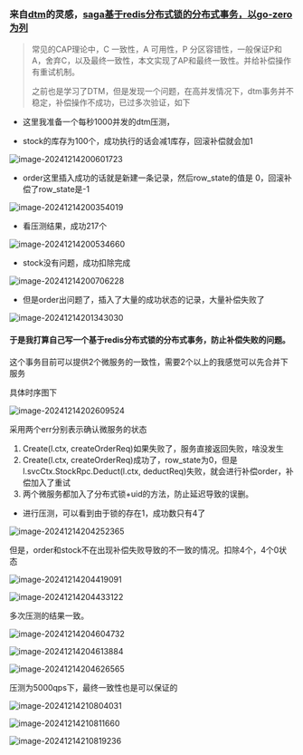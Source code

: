 ### 来自[dtm](https://dtm.pub/ref/gozero.html)的灵感，[saga基于redis分布式锁的分布式事务，以go-zero为列](https://github.com/H-H1/SAGA-go-zero)



> 常见的CAP理论中，C 一致性，A 可用性，P 分区容错性，一般保证P和A，舍弃C，以及最终一致性，本文实现了AP和最终一致性。并给补偿操作有重试机制。
>
> 之前也是学习了DTM，但是发现一个问题，在高并发情况下，dtm事务并不稳定，补偿操作不成功，已过多次验证，如下
>

- 这里我准备一个每秒1000并发的dtm压测，



- stock的库存为100个，成功执行的话会减1库存，回滚补偿就会加1

![image-20241214200601723](https://github.com/user-attachments/assets/90856cd0-8150-4a9a-aa9a-1ca9bb7148cd)


- order这里插入成功的话就是新建一条记录，然后row_state的值是 0，回滚补偿了row_state是-1

![image-20241214200354019](https://github.com/user-attachments/assets/742dbe3d-e76c-4ce1-a7d3-96ebde8f2d09)


- 看压测结果，成功217个

![image-20241214200534660](https://github.com/user-attachments/assets/b6999b00-6ac4-4037-9f3a-2efe48a30e72)


- stock没有问题，成功扣除完成

![image-20241214200706228](https://github.com/user-attachments/assets/46e99d56-f299-4606-8096-0016a7c74ae5)


- 但是order出问题了，插入了大量的成功状态的记录，大量补偿失败了

![image-20241214201343030](https://github.com/user-attachments/assets/4a8dd73a-72c7-4416-b17b-78c308278b65)


#### 于是我打算自己写一个基于redis分布式锁的分布式事务，防止补偿失败的问题。

这个事务目前可以提供2个微服务的一致性，需要2个以上的我感觉可以先合并下服务

具体时序图下

![image-20241214202609524](https://github.com/user-attachments/assets/cd42f34d-a3d8-4f31-823e-a12eaddfa56e)


采用两个err分别表示确认微服务的状态

1. Create(l.ctx, createOrderReq)如果失败了，服务直接返回失败，啥没发生
2. Create(l.ctx, createOrderReq)成功了，row_state为0，但是l.svcCtx.StockRpc.Deduct(l.ctx, deductReq)失败，就会进行补偿order，补偿加入了重试
3. 两个微服务都加入了分布式锁+uid的方法，防止延迟导致的误删。

- 进行压测，可以看到由于锁的存在1，成功数只有4了

![image-20241214204252365](https://github.com/user-attachments/assets/f2de42e3-ce75-468f-ace1-5d73c80c8b38)


但是，order和stock不在出现补偿失败导致的不一致的情况。扣除4个，4个0状态

![image-20241214204419091](https://github.com/user-attachments/assets/bb53d5ea-09ce-4a54-aca5-0f694326c450)

![image-20241214204433122](https://github.com/user-attachments/assets/1909edd3-0ee3-4282-b652-391618e014e1)



多次压测的结果一致。

![image-20241214204604732](https://github.com/user-attachments/assets/975df20c-76b4-42da-b80a-0eb13b881130)

![image-20241214204613884](https://github.com/user-attachments/assets/e748435e-fc9a-488f-95c0-176518141234)


![image-20241214204626565](https://github.com/user-attachments/assets/2046eedb-c117-41f5-8720-07246d1c0946)



压测为5000qps下，最终一致性也是可以保证的

![image-20241214210804031](https://github.com/user-attachments/assets/f6485935-cff3-481c-b66a-7b2ba6aaebb1)


![image-20241214210811660](https://github.com/user-attachments/assets/ab54f6f0-331b-4fa9-b441-a2131b722b6d)

![image-20241214210819236](https://github.com/user-attachments/assets/78009ccb-2af8-4793-9243-9bf21cf0b445)

